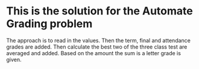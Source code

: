 # This is the solution for the Automate Grading problem

The approach is to read in the values. Then the term, final and attendance grades are added. Then calculate the best two of the three class test are averaged and added. 
Based on the amount the sum is a letter grade is given. 
